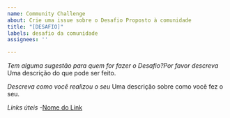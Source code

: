 ```yaml
---
name: Community Challenge
about: Crie uma issue sobre o Desafio Proposto à comunidade
title: "[DESAFIO]"
labels: desafio da comunidade
assignees: ''

---
```


*Tem alguma sugestão para quem for fazer o Desafio?Por favor descreva*
Uma descrição do que pode ser feito.

*Descreva como você realizou o seu*
Uma descrição sobre como você fez o seu.

*Links úteis*
-[Nome do Link](URL)
